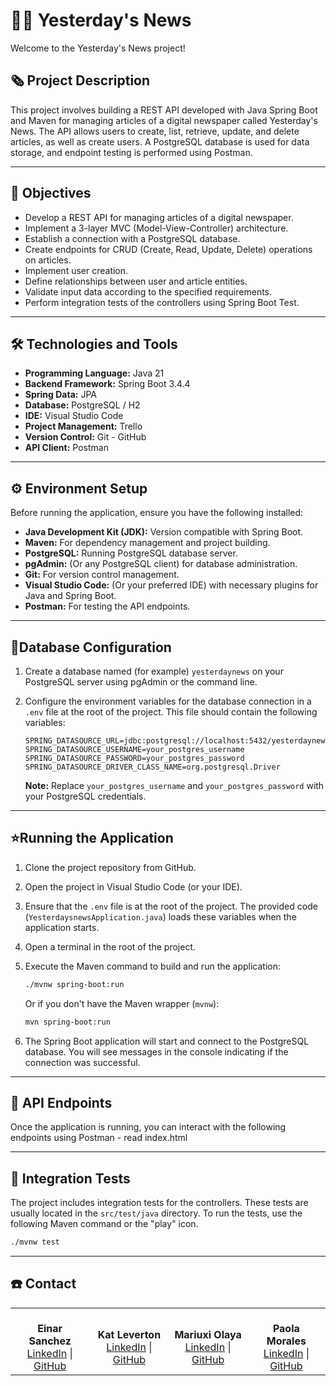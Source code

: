 # 🧑‍💻 Yesterday's News

Welcome to the Yesterday's News project!

## 🗞️ Project Description

This project involves building a REST API developed with Java Spring Boot and Maven for managing articles of a digital newspaper called Yesterday's News. The API allows users to create, list, retrieve, update, and delete articles, as well as create users. A PostgreSQL database is used for data storage, and endpoint testing is performed using Postman.

---

## 🎯 Objectives

- Develop a REST API for managing articles of a digital newspaper.
- Implement a 3-layer MVC (Model-View-Controller) architecture.
- Establish a connection with a PostgreSQL database.
- Create endpoints for CRUD (Create, Read, Update, Delete) operations on articles.
- Implement user creation.
- Define relationships between user and article entities.
- Validate input data according to the specified requirements.
- Perform integration tests of the controllers using Spring Boot Test.

---

## 🛠️ Technologies and Tools

- **Programming Language:** Java 21
- **Backend Framework:** Spring Boot 3.4.4
- **Spring Data:** JPA
- **Database:** PostgreSQL / H2
- **IDE:** Visual Studio Code
- **Project Management:** Trello
- **Version Control:** Git - GitHub
- **API Client:** Postman

---

## ⚙️ Environment Setup

Before running the application, ensure you have the following installed:

- **Java Development Kit (JDK):** Version compatible with Spring Boot.
- **Maven:** For dependency management and project building.
- **PostgreSQL:** Running PostgreSQL database server.
- **pgAdmin:** (Or any PostgreSQL client) for database administration.
- **Git:** For version control management.
- **Visual Studio Code:** (Or your preferred IDE) with necessary plugins for Java and Spring Boot.
- **Postman:** For testing the API endpoints.

---

## 📂Database Configuration

1.  Create a database named (for example) `yesterdaynews` on your PostgreSQL server using pgAdmin or the command line.
2.  Configure the environment variables for the database connection in a `.env` file at the root of the project. This file should contain the following variables:

    ```
    SPRING_DATASOURCE_URL=jdbc:postgresql://localhost:5432/yesterdaynews
    SPRING_DATASOURCE_USERNAME=your_postgres_username
    SPRING_DATASOURCE_PASSWORD=your_postgres_password
    SPRING_DATASOURCE_DRIVER_CLASS_NAME=org.postgresql.Driver
    ```

    **Note:** Replace `your_postgres_username` and `your_postgres_password` with your PostgreSQL credentials.

---

## ⭐Running the Application

1.  Clone the project repository from GitHub.
2.  Open the project in Visual Studio Code (or your IDE).
3.  Ensure that the `.env` file is at the root of the project. The provided code (`YesterdaysnewsApplication.java`) loads these variables when the application starts.
4.  Open a terminal in the root of the project.
5.  Execute the Maven command to build and run the application:

    ```bash
    ./mvnw spring-boot:run
    ```

    Or if you don't have the Maven wrapper (`mvnw`):

    ```bash
    mvn spring-boot:run
    ```

6.  The Spring Boot application will start and connect to the PostgreSQL database. You will see messages in the console indicating if the connection was successful.

---

## 🚀 API Endpoints

Once the application is running, you can interact with the following endpoints using Postman - read index.html

---

## 🧪 Integration Tests

The project includes integration tests for the controllers. These tests are usually located in the `src/test/java` directory. To run the tests, use the following Maven command or the "play" icon.

```bash
./mvnw test
```

---

## ☎️ Contact

<table style="border-collapse: collapse; border: none;">
  <tr>
  <td align="center" style="border: none;">
      <br><b>Einar Sanchez</b>
      <br>
      <a href="https://www.linkedin.com/in/einartech/">LinkedIn</a> |
      <a href="https://github.com/einartech/">GitHub</a>
    </td>
    <td align="center" style="border: none;">
      <br><b>Kat Leverton</b>
      <br>
      <a href="https://www.linkedin.com/in/kat-leverton/">LinkedIn</a> |
      <a href="https://github.com/Kat-lev/">GitHub</a>
    </td>
    <td align="center" style="border: none;">
      <br><b>Mariuxi Olaya</b>
      <br>
      <a href="https://www.linkedin.com/in/molaya">LinkedIn</a> |
      <a href="https://github.com/catmaluci/">GitHub</a>
    </td>
    <td align="center" style="border: none;">
      <br><b>Paola Morales</b>
      <br>
      <a href="https://www.linkedin.com/in/paola-morales-/?locale=en_US">LinkedIn</a> |
      <a href="https://github.com/PaolaAMoralesP/">GitHub</a>
    </td>
  </tr>
</table>
